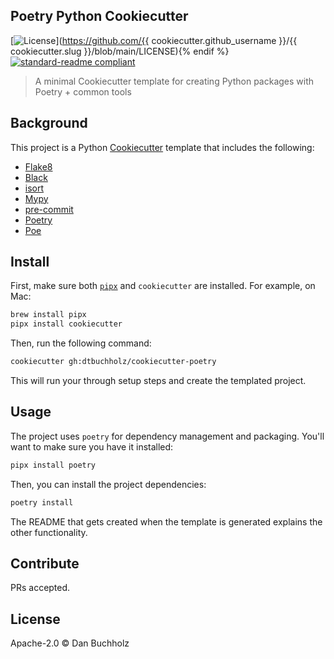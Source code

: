 ## Poetry Python Cookiecutter

[![License](https://img.shields.io/badge/license-Apache%202.0-blue.svg)](https://github.com/{{ cookiecutter.github_username }}/{{ cookiecutter.slug }}/blob/main/LICENSE){% endif %}
[![standard-readme compliant](https://img.shields.io/badge/standard--readme-OK-green.svg)](https://github.com/RichardLitt/standard-readme)

> A minimal Cookiecutter template for creating Python packages with Poetry + common tools

## Background

This project is a Python [Cookiecutter](https://github.com/cookiecutter/cookiecutter) template that includes the following:

- [Flake8](https://flake8.pycqa.org/en/latest/)
- [Black](https://black.readthedocs.io/en/stable/)
- [isort](https://pycqa.github.io/isort/)
- [Mypy](https://mypy.readthedocs.io/en/stable/)
- [pre-commit](https://pre-commit.com/)
- [Poetry](https://python-poetry.org/docs/)
- [Poe](https://poethepoet.natn.io/poetry_plugin.html)

## Install

First, make sure both [`pipx`](https://pipx.pypa.io/stable/installation/) and `cookiecutter` are installed. For example, on Mac:

```bash
brew install pipx
pipx install cookiecutter
```

Then, run the following command:

```bash
cookiecutter gh:dtbuchholz/cookiecutter-poetry
```

This will run your through setup steps and create the templated project.

## Usage

The project uses `poetry` for dependency management and packaging. You'll want to make sure you have it installed:

```bash
pipx install poetry
```

Then, you can install the project dependencies:

```bash
poetry install
```

The README that gets created when the template is generated explains the other functionality.

## Contribute

PRs accepted.

## License

Apache-2.0 © Dan Buchholz
